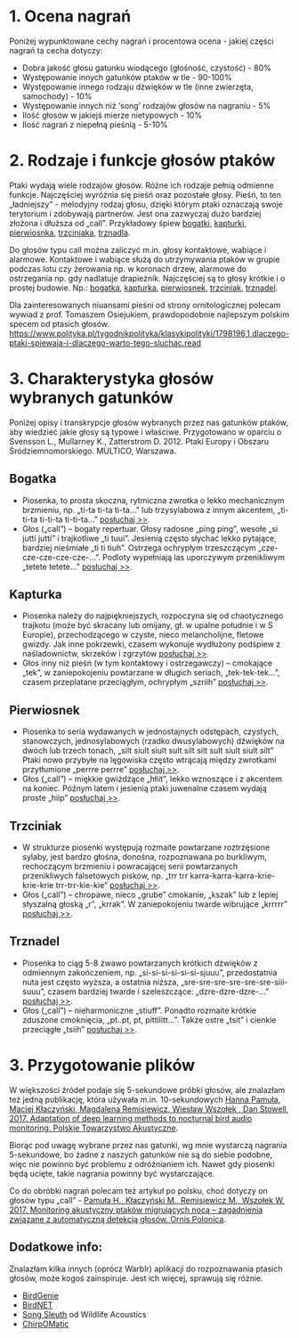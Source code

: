 # 1. Ocena nagrań

Poniżej wypunktowane cechy nagrań i procentowa ocena - jakiej części nagrań ta cecha dotyczy:
* Dobra jakość głosu gatunku wiodącego (głośność, czystość) 	             - 80%
* Występowanie innych gatunków ptaków w tle	                               - 90-100%
* Występowanie innego rodzaju dźwięków w tle (inne zwierzęta, samochody)	 - 10%
* Występowanie innych niż ‘song’ rodzajów głosów na nagraniu	             - 5%
* Ilość głosów w jakiejś mierze nietypowych	                               - 10%
* Ilość nagrań z niepełną pieśnią	                                         - 5-10%

# 2. Rodzaje i funkcje głosów ptaków 

Ptaki wydają wiele rodzajów głosów. Różne ich rodzaje pełnią odmienne funkcje. Najczęściej wyróżnia się pieśń oraz pozostałe głosy. Pieśń, to ten „ładniejszy” - melodyjny rodzaj głosu, dzięki którym ptaki oznaczają swoje terytorium i zdobywają partnerów. Jest ona zazwyczaj dużo bardziej złożona i dłuższa od „call”. Przykładowy śpiew [bogatki](https://www.xeno-canto.org/463492), [kapturki](https://www.xeno-canto.org/491910), [pierwiosnka](https://www.xeno-canto.org/477598), [trzciniaka](https://www.xeno-canto.org/483906), [trznadla](https://www.xeno-canto.org/477570). 

Do głosów typu call można zaliczyć m.in. głosy kontaktowe, wabiące i alarmowe. Kontaktowe i wabiące służą do utrzymywania ptaków w grupie podczas lotu czy żerowania np. w koronach drzew, alarmowe do ostrzegania np. gdy nadlatuje drapieżnik. Najczęściej są to głosy krótkie i o prostej budowie. Np.: [bogatka](https://www.xeno-canto.org/464650), [kapturka](https://www.xeno-canto.org/490832), [pierwiosnek](https://www.xeno-canto.org/496316), [trzciniak](https://www.xeno-canto.org/382169), [trznadel](https://www.xeno-canto.org/491788).

Dla zainteresowanych niuansami pieśni od strony ornitologicznej polecam wywiad z prof. Tomaszem Osiejukiem, prawdopodobnie najlepszym polskim specem od ptasich głosów. 
https://www.polityka.pl/tygodnikpolityka/klasykipolityki/1798196,1,dlaczego-ptaki-spiewaja-i-dlaczego-warto-tego-sluchac.read

# 3. Charakterystyka głosów wybranych gatunków

Poniżej opisy i transkrypcje głosów wybranych przez nas gatunków ptaków, aby wiedzieć jakie głosy są typowe i właściwe. Przygotowano w oparciu o Svensson L., Mullarney K., Zatterstrom D. 2012. Ptaki Europy i Obszaru Śródziemnomorskiego. MULTICO, Warszawa.

## Bogatka
*	Piosenka, to prosta skoczna, rytmiczna zwrotka o lekko mechanicznym brzmieniu, np. „ti-ta ti-ta ti-ta…” lub trzysylabowa z innym akcentem, „ti-ti-ta ti-ti-ta ti-ti-ta…” [posłuchaj >>](https://www.xeno-canto.org/463492).
*	Głos („call”) – bogaty repertuar. Głosy radosne „ping ping”, wesołe „si jutti jutti” i trajkotliwe „ti tuui”. Jesienią często słychać lekko pytające, bardziej nieśmiałe „ti ti tiuh”. Ostrzega ochrypłym trzeszczącym „cze-cze-cze-cze-cze-…”. Podloty wypełniają las uporczywym przenikliwym „tetete tetete…” [posłuchaj >>](https://www.xeno-canto.org/464650).

## Kapturka
*	Piosenka należy do najpiękniejszych, rozpoczyna się od chaotycznego trajkotu (może być skracany lub omijany, gł. w upalne południe i w S Europie), przechodzącego w czyste, nieco melancholijne, fletowe gwizdy. Jak inne pokrzewki, czasem wykonuje wydłużony podśpiew z naśladownictw, skrzeków i zgrzytów [posłuchaj >>](https://www.xeno-canto.org/491910).
*	Głos inny niż pieśń (w tym kontaktowy i ostrzegawczy) – cmokające „tek”, w zaniepokojeniu powtarzane w długich seriach, „tek-tek-tek…”, czasem przeplatane przeciągłym, ochrypłym „szriih” [posłuchaj >>](https://www.xeno-canto.org/490832). 

## Pierwiosnek
*	Piosenka to seria wydawanych w jednostajnych odstępach, czystych, stanowczych, jednosylabowych (rzadko dwusylabowych) dźwięków na dwóch lub trzech tonach, „silt siult siult sult silt silt sult siult siult silt” Ptaki nowo przybyłe na lęgowiska często wtrącają między zwrotkami przytłumione „perrre perrre” [posłuchaj >>](https://www.xeno-canto.org/477598).
*	Głos („call”) – miękkie gwiżdżące „hłiit”, lekko wznoszące i z akcentem na koniec. Późnym latem i jesienią ptaki juwenalne czasem wydają proste „hiip” [posłuchaj >>](https://www.xeno-canto.org/496316).

## Trzciniak
*	W strukturze piosenki występują rozmaite powtarzane roztrzęsione sylaby, jest bardzo głośna, donośna, rozpoznawana po burkliwym, rechoczącym brzmieniu i powracającej serii powtarzanych przenikliwych falsetowych pisków, np. „trr trr karra-karra-karra-krie-krie-krie trr-trr-kie-kie” [posłuchaj >>](https://www.xeno-canto.org/483906).
*	Głos („call”) – chropawe, nieco „grube” cmokanie, „kszak” lub z lepiej słyszalną głoską „r”, „krrak”. W zaniepokojeniu twarde wibrujące „krrrrr” [posłuchaj >>](https://www.xeno-canto.org/382169).

## Trznadel
*	Piosenka to ciąg 5-8 żwawo powtarzanych krótkich dźwięków z odmiennym zakończeniem, np. „si-si-si-si-si-si-sjuuu”, przedostatnia nuta jest często wyższa, a ostatnia niższa, „sre-sre-sre-sre-sre-sre-siii-suuu”, czasem bardziej twarde i szeleszczące: „dzre-dzre-dzre-…” [posłuchaj >>](https://www.xeno-canto.org/477570).
*	Głos („call”) – nieharmoniczne „stiuff”. Ponadto rozmaite krótkie zduszone cmoknięcia, „pt..pt, pt, pittilitt…”. Także ostre „tsit” i cienkie przeciągłe „tsiih” [posłuchaj >>](https://www.xeno-canto.org/491788).

# 3. Przygotowanie plików
W większości źródeł podaje się 5-sekundowe próbki głosów, ale znalazłam też jedną publikację, która używała m.in. 10-sekundowych [Hanna Pamuła, Maciej Kłaczyński, Magdalena Remisiewicz, Wiesław Wszołek , Dan Stowell, 2017. Adaptation of deep learning methods to nocturnal bird audio monitoring. Polskie Towarzystwo Akustyczne](http://c4dm.eecs.qmul.ac.uk/papers/2017/OSA_article_HPamula_etal_04082017.pdf). 

Biorąc pod uwagę wybrane przez nas gatunki, wg mnie wystarczą nagrania 5-sekundowe, bo żadne z naszych gatunków nie są do siebie podobne, więc nie powinno być problemu z odróżnianiem ich. Nawet gdy piosenki będą ucięte, takie nagrania powinny być wystarczające. 

Co do obróbki nagrań polecam też artykuł po polsku, choć dotyczy on głosów typu „call” - [Pamuła H., Kłaczyński M., Remisiewicz M., Wszołek W. 2017. Monitoring akustyczny ptaków migrujących nocą – zagadnienia związane z automatyczną detekcją głosów. Ornis Polonica](http://www.ornis-polonica.pl/_pdf/OP58_3_187-196.pdf).

## Dodatkowe info:
Znalazłam kilka innych (oprócz Warblr) aplikacji do rozpoznawania ptasich głosów, może kogoś zainspiruje. Jest ich więcej, sprawują się różnie.
*	[BirdGenie](https://press.princeton.edu/apps/birdgenie.html)
*	[BirdNET](https://birdnet.cornell.edu)
*	[Song Sleuth](https://www.songsleuth.com/#/) od Wildlife Acoustics
*	[ChirpOMatic](http://www.chirpomatic.com)

